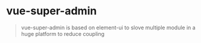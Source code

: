 # vue-super-admin

> vue-super-admin is based on element-ui to slove multiple module in a huge platform to reduce coupling
